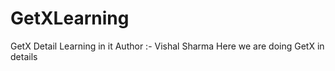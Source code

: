 # GetXLearning
GetX Detail Learning in it
Author :- Vishal Sharma
Here we are doing GetX in details
